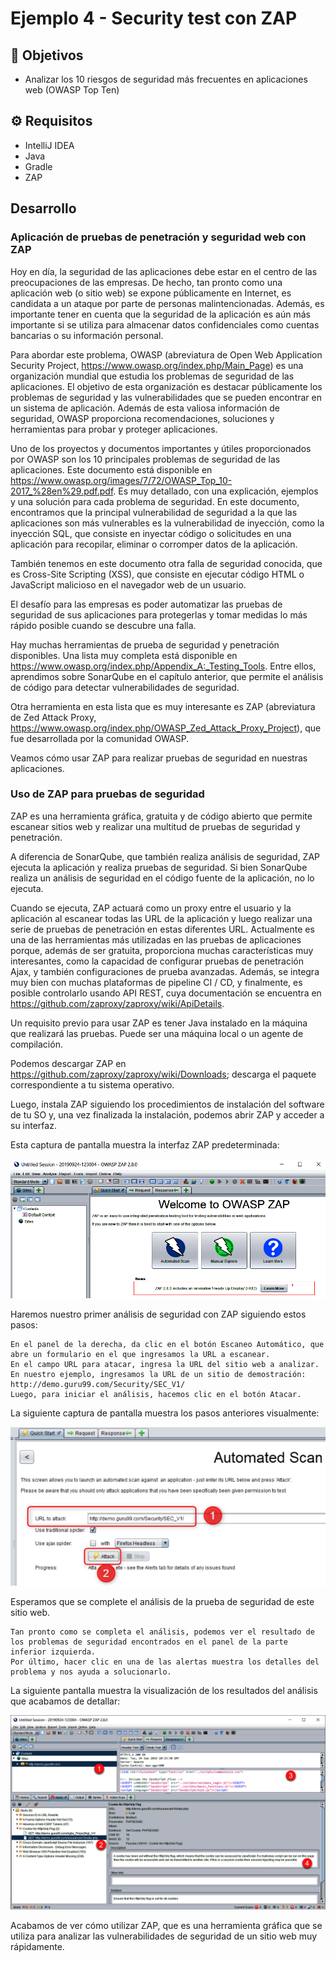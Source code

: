 # Ejemplo 4 - Security test con ZAP

## :dart: Objetivos

- Analizar los 10 riesgos de seguridad más frecuentes en aplicaciones web (OWASP Top Ten)


## ⚙ Requisitos

- IntelliJ IDEA
- Java
- Gradle
- ZAP

## Desarrollo

### Aplicación de pruebas de penetración y seguridad web con ZAP

Hoy en día, la seguridad de las aplicaciones debe estar en el centro de las preocupaciones de las empresas. De hecho,
tan pronto como una aplicación web (o sitio web) se expone públicamente en Internet, es candidata a un ataque por parte
de personas malintencionadas. Además, es importante tener en cuenta que la seguridad de la aplicación es aún más
importante si se utiliza para almacenar datos confidenciales como cuentas bancarias o su información personal.

Para abordar este problema, OWASP (abreviatura de Open Web Application Security
Project, https://www.owasp.org/index.php/Main_Page) es una organización mundial que estudia los problemas de seguridad
de las aplicaciones. El objetivo de esta organización es destacar públicamente los problemas de seguridad y las
vulnerabilidades que se pueden encontrar en un sistema de aplicación. Además de esta valiosa información de seguridad,
OWASP proporciona recomendaciones, soluciones y herramientas para probar y proteger aplicaciones.

Uno de los proyectos y documentos importantes y útiles proporcionados por OWASP son los 10 principales problemas de
seguridad de las aplicaciones. Este documento está disponible
en https://www.owasp.org/images/7/72/OWASP_Top_10-2017_%28en%29.pdf.pdf. Es muy detallado, con una explicación, ejemplos
y una solución para cada problema de seguridad. En este documento, encontramos que la principal vulnerabilidad de
seguridad a la que las aplicaciones son más vulnerables es la vulnerabilidad de inyección, como la inyección SQL, que
consiste en inyectar código o solicitudes en una aplicación para recopilar, eliminar o corromper datos de la aplicación.

También tenemos en este documento otra falla de seguridad conocida, que es Cross-Site Scripting (XSS), que consiste en
ejecutar código HTML o JavaScript malicioso en el navegador web de un usuario.

El desafío para las empresas es poder automatizar las pruebas de seguridad de sus aplicaciones para protegerlas y tomar
medidas lo más rápido posible cuando se descubre una falla.

Hay muchas herramientas de prueba de seguridad y penetración disponibles. Una lista muy completa está disponible
en https://www.owasp.org/index.php/Appendix_A:_Testing_Tools. Entre ellos, aprendimos sobre SonarQube en el capítulo
anterior, que permite el análisis de código para detectar vulnerabilidades de seguridad.

Otra herramienta en esta lista que es muy interesante es ZAP (abreviatura de Zed Attack
Proxy, https://www.owasp.org/index.php/OWASP_Zed_Attack_Proxy_Project), que fue desarrollada por la comunidad OWASP.

Veamos cómo usar ZAP para realizar pruebas de seguridad en nuestras aplicaciones.

### Uso de ZAP para pruebas de seguridad

ZAP es una herramienta gráfica, gratuita y de código abierto que permite escanear sitios web y realizar una multitud de
pruebas de seguridad y penetración.

A diferencia de SonarQube, que también realiza análisis de seguridad, ZAP ejecuta la aplicación y realiza pruebas de
seguridad. Si bien SonarQube realiza un análisis de seguridad en el código fuente de la aplicación, no lo ejecuta.

Cuando se ejecuta, ZAP actuará como un proxy entre el usuario y la aplicación al escanear todas las URL de la aplicación
y luego realizar una serie de pruebas de penetración en estas diferentes URL. Actualmente es una de las herramientas más
utilizadas en las pruebas de aplicaciones porque, además de ser gratuita, proporciona muchas características muy
interesantes, como la capacidad de configurar pruebas de penetración Ajax, y también configuraciones de prueba
avanzadas. Además, se integra muy bien con muchas plataformas de pipeline CI / CD, y finalmente, es posible controlarlo
usando API REST, cuya documentación se encuentra en https://github.com/zaproxy/zaproxy/wiki/ApiDetails.

Un requisito previo para usar ZAP es tener Java instalado en la máquina que realizará las pruebas. Puede ser una máquina
local o un agente de compilación.

Podemos descargar ZAP en https://github.com/zaproxy/zaproxy/wiki/Downloads; descarga el paquete correspondiente a tu
sistema operativo.

Luego, instala ZAP siguiendo los procedimientos de instalación del software de tu SO y, una vez finalizada la
instalación, podemos abrir ZAP y acceder a su interfaz.

Esta captura de pantalla muestra la interfaz ZAP predeterminada:

![img.png](img.png)

Haremos nuestro primer análisis de seguridad con ZAP siguiendo estos pasos:

    En el panel de la derecha, da clic en el botón Escaneo Automático, que abre un formulario en el que ingresamos la URL a escanear.
    En el campo URL para atacar, ingresa la URL del sitio web a analizar. En nuestro ejemplo, ingresamos la URL de un sitio de demostración: http://demo.guru99.com/Security/SEC_V1/
    Luego, para iniciar el análisis, hacemos clic en el botón Atacar.

La siguiente captura de pantalla muestra los pasos anteriores visualmente:

![img_1.png](img_1.png)

Esperamos que se complete el análisis de la prueba de seguridad de este sitio web.

    Tan pronto como se completa el análisis, podemos ver el resultado de los problemas de seguridad encontrados en el panel de la parte inferior izquierda.
    Por último, hacer clic en una de las alertas muestra los detalles del problema y nos ayuda a solucionarlo.

La siguiente pantalla muestra la visualización de los resultados del análisis que acabamos de detallar:

![img_2.png](img_2.png)

Acabamos de ver cómo utilizar ZAP, que es una herramienta gráfica que se utiliza para analizar las vulnerabilidades de
seguridad de un sitio web muy rápidamente.
